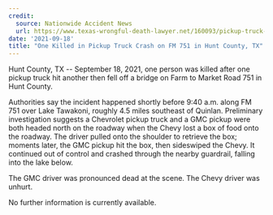 ```yaml
---
credit:
  source: Nationwide Accident News
  url: https://www.texas-wrongful-death-lawyer.net/160093/pickup-truck-accident-lake-tawakoni-fm-751-hunt-county-tx.htm
date: '2021-09-18'
title: "One Killed in Pickup Truck Crash on FM 751 in Hunt County, TX"
---
```

Hunt County, TX -- September 18, 2021, one person was killed after one pickup truck hit another then fell off a bridge on Farm to Market Road 751 in Hunt County.

Authorities say the incident happened shortly before 9:40 a.m. along FM 751 over Lake Tawakoni, roughly 4.5 miles southeast of Quinlan. Preliminary investigation suggests a Chevrolet pickup truck and a GMC pickup were both headed north on the roadway when the Chevy lost a box of food onto the roadway. The driver pulled onto the shoulder to retrieve the box; moments later, the GMC pickup hit the box, then sideswiped the Chevy. It continued out of control and crashed through the nearby guardrail, falling into the lake below.

The GMC driver was pronounced dead at the scene. The Chevy driver was unhurt.

No further information is currently available.
